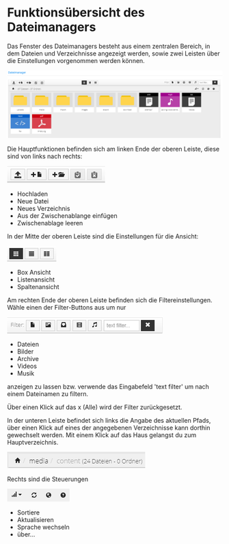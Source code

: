 # Funktionsübersicht des Dateimanagers 

Das Fenster des Dateimanagers besteht aus einem zentralen Bereich, in dem Dateien und Verzeichnisse angezeigt werden, sowie zwei Leisten über die Einstellungen vorgenommen werden können.

![](Bilder/Abb162_Dateimanager.PNG "Dateimanager")

Die Hauptfunktionen befinden sich am linken Ende der oberen Leiste, diese sind von links nach rechts:

![](Bilder/Abb163_DateimanagerLinks.PNG "Hauptfunktionen des Dateimanagers")

-   Hochladen
-   Neue Datei
-   Neues Verzeichnis
-   Aus der Zwischenablange einfügen
-   Zwischenablage leeren

In der Mitte der oberen Leiste sind die Einstellungen für die Ansicht:

![](Bilder/Abb164_DateimanagerMitte.PNG "Umschalten der Ansicht")

-   Box Ansicht
-   Listenansicht
-   Spaltenansicht

Am rechten Ende der oberen Leiste befinden sich die Filtereinstellungen. Wähle einen der Filter-Buttons aus um nur

![](Bilder/Abb165_DateimanagerRechts.PNG "Filtern der Ansicht")

-   Dateien
-   Bilder
-   Archive
-   Videos
-   Musik

anzeigen zu lassen bzw. verwende das Eingabefeld 'text filter' um nach einem Dateinamen zu filtern.

Über einen Klick auf das x \(Alle\) wird der Filter zurückgesetzt.

In der unteren Leiste befindet sich links die Angabe des aktuellen Pfads, über einen Klick auf eines der angegebenen Verzeichnisse kann dorthin gewechselt werden. Mit einem Klick auf das Haus gelangst du zum Hauptverzeichnis.

![](Bilder/Abb166_DateimanagerPfad.PNG "Breadcrumb")

Rechts sind die Steuerungen

![](Bilder/Abb167_DateimanagerIcons.PNG "zusätzliche Icons")

-   Sortiere
-   Aktualisieren
-   Sprache wechseln
-   über...




